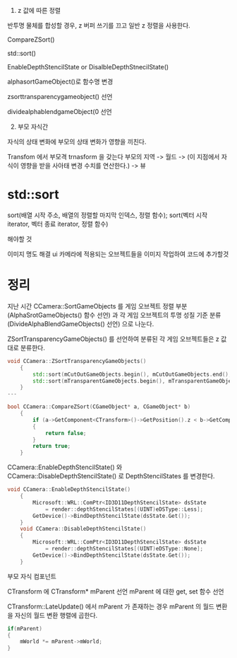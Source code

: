 1. z 값에 따른 정렬

반투명 물체를 합성할 경우, z 버퍼 쓰기를  끄고 일반 z 정렬을 사용한다.

CompareZSort()

std::sort()

EnableDepthStencilState or DisalbleDepthStnecilState()

alphasortGameObject()로 함수명 변경

zsorttransparencygameobject() 선언

dividealphablendgameObject(0 선언

2. 부모 자식간

자식의 상태 변화에 부모의 상태 변화가 영향을 끼친다.

Transfom 에서 부모격 trnasform 을 갖는다
부모의 지역 -> 월드 -> (이 지점에서 자식이 영향을 받을 사아태 변경 수치를 연산한다.) -> 뷰

# std::sort

sort(배열 시작 주소, 배열의 정렬할 마지막 인덱스, 정렬 함수);
sort(벡터 시작 iterator, 벡터 종료 iterator, 정렬 함수)

해야할 것

이미지 명도 해결
ui 카메라에 적용되는 오브젝트들을 이미지  작업하여 코드에 추가할것


# 정리

지난 시간 CCamera::SortGameObjects 를 게임 오브젝트 정렬 부분 (AlphaSrotGameObjects() 함수 선언) 과 각 게임 오브젝트의 투명 성질 기준 분류 (DivideAlphaBlendGameObjects() 선언) 으로 나눈다.

ZSortTransparencyGameObjects() 를 선언하여 분류된 각 게임 오브젝트들은 z 값 대로 분류한다.

```c++
void CCamera::ZSortTransparencyGameObjects()
    {
        std::sort(mCutOutGameObjects.begin(), mCutOutGameObjects.end(), CompareZSort);
        std::sort(mTransparentGameObjects.begin(), mTransparentGameObjects.end(), CompareZSort);
    }
---

bool CCamera::CompareZSort(CGameObject* a, CGameObject* b)
    {
        if (a->GetComponent<CTransform>()->GetPosition().z < b->GetComponent<CTransform>()->GetPosition().z)
        {
            return false;
        }
        return true;
    }
```

CCamera::EnableDepthStencilState() 와 CCamera::DisableDepthStencilState() 로 DepthStencilStates 를 변경한다.
```c++
void CCamera::EnableDepthStencilState()
    {
        Microsoft::WRL::ComPtr<ID3D11DepthStencilState> dsState 
            = render::depthStencilStates[(UINT)eDSType::Less];
        GetDevice()->BindDepthStencilState(dsState.Get());
    }
    void CCamera::DisableDepthStencilState()
    {
        Microsoft::WRL::ComPtr<ID3D11DepthStencilState> dsState
            = render::depthStencilStates[(UINT)eDSType::None];
        GetDevice()->BindDepthStencilState(dsState.Get());
    }
```

부모 자식 컴포넌트

CTransform 에 CTransform* mParent 선언
mParent 에 대한 get, set 함수 선언

CTransform::LateUpdate() 에서 mParent 가 존재하는 경우 mParent 의 월드 변환을 자신의 월드 변환 행렬에 곱한다.
```c++
if(mParent)
{
	mWorld *= mParent->mWorld;
}
```